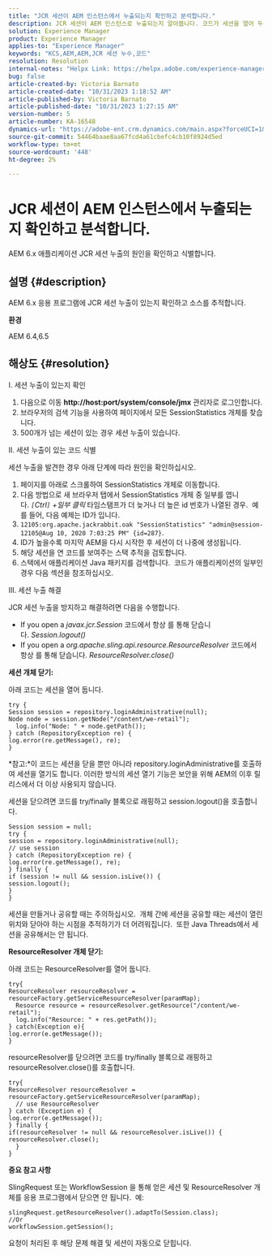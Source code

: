 ```yaml
---
title: "JCR 세션이 AEM 인스턴스에서 누출되는지 확인하고 분석합니다."
description: JCR 세션이 AEM 인스턴스로 누출되는지 알아봅니다. 코드가 세션을 열어 두는지 확인합니다.
solution: Experience Manager
product: Experience Manager
applies-to: "Experience Manager"
keywords: "KCS,AEM,AEM,JCR 세션 누수,코드"
resolution: Resolution
internal-notes: "Helpx Link: https://helpx.adobe.com/experience-manager/kb/check-and-analyze-if-JCR-session-leaks-in-your-AEM-instance.html"
bug: false
article-created-by: Victoria Barnato
article-created-date: "10/31/2023 1:18:52 AM"
article-published-by: Victoria Barnato
article-published-date: "10/31/2023 1:27:15 AM"
version-number: 5
article-number: KA-16548
dynamics-url: "https://adobe-ent.crm.dynamics.com/main.aspx?forceUCI=1&pagetype=entityrecord&etn=knowledgearticle&id=dff8226d-8b77-ee11-8179-6045bd006ce9"
source-git-commit: 54464baae8aa67fcd4a61cbefc4cb10f8924d5ed
workflow-type: tm+mt
source-wordcount: '448'
ht-degree: 2%

---
```


# JCR 세션이 AEM 인스턴스에서 누출되는지 확인하고 분석합니다.


AEM 6.x 애플리케이션 JCR 세션 누출의 원인을 확인하고 식별합니다.

## 설명 {#description}


AEM 6.x 응용 프로그램에 JCR 세션 누출이 있는지 확인하고 소스를 추적합니다.



<b>환경</b>

AEM 6.4,6.5


## 해상도 {#resolution}


I. 세션 누출이 있는지 확인

1. 다음으로 이동 <b>http://host:port/system/console/jmx</b> 관리자로 로그인합니다.
2. 브라우저의 검색 기능을 사용하여 페이지에서 모든 SessionStatistics 개체를 찾습니다.
3. 500개가 넘는 세션이 있는 경우 세션 누출이 있습니다.




II. 세션 누출이 있는 코드 식별

세션 누출을 발견한 경우 아래 단계에 따라 원인을 확인하십시오.

1. 페이지를 아래로 스크롤하여 SessionStatistics 개체로 이동합니다.
2. 다음 방법으로 새 브라우저 탭에서 SessionStatistics 개체 중 일부를 엽니다. *`[`Ctrl`]` +일부 클릭* 타임스탬프가 더 늦거나 더 높은 id 번호가 나열된 경우.  예를 들어, 다음 예제는 ID가 입니다.
3. `12105:org.apache.jackrabbit.oak "SessionStatistics" "admin@session-12105@Aug 10, 2020 7:03:25 PM" {id=287}`.
4. ID가 높을수록 마지막 AEM을 다시 시작한 후 세션이 더 나중에 생성됩니다.
5. 해당 세션을 연 코드를 보여주는 스택 추적을 검토합니다.
6. 스택에서 애플리케이션 Java 패키지를 검색합니다.  코드가 애플리케이션의 일부인 경우 다음 섹션을 참조하십시오.


III. 세션 누출 해결

JCR 세션 누출을 방지하고 해결하려면 다음을 수행합니다.

- If you open a *javax.jcr.Session* 코드에서 항상 를 통해 닫습니다. *Session.logout()*
- If you open a *org.apache.sling.api.resource.ResourceResolver* 코드에서 항상 를 통해 닫습니다. *ResourceResolver.close()*


<b>세션 개체 닫기:</b>

아래 코드는 세션을 열어 둡니다.




```
try {
Session session = repository.loginAdministrative(null);
Node node = session.getNode("/content/we-retail");
  log.info("Node: " + node.getPath());
} catch (RepositoryException re) {
log.error(re.getMessage(), re);
}
```




*참고:*이 코드는 세션을 닫을 뿐만 아니라 repository.loginAdministrative를 호출하여 세션을 열기도 합니다. 이러한 방식의 세션 열기 기능은 보안을 위해 AEM의 이후 릴리스에서 더 이상 사용되지 않습니다.



세션을 닫으려면 코드를 try/finally 블록으로 래핑하고 session.logout()을 호출합니다.




```
Session session = null;
try {
session = repository.loginAdministrative(null);
// use session
} catch (RepositoryException re) {
log.error(re.getMessage(), re);
} finally {
if (session != null && session.isLive()) {
session.logout();
}
}
```


세션을 만들거나 공유할 때는 주의하십시오.  개체 간에 세션을 공유할 때는 세션이 열린 위치와 닫아야 하는 시점을 추적하기가 더 어려워집니다.  또한 Java Threads에서 세션을 공유해서는 안 됩니다.

<b>ResourceResolver 개체 닫기:</b>

아래 코드는 ResourceResolver를 열어 둡니다.




```
try{
ResourceResolver resourceResolver = resourceFactory.getServiceResourceResolver(paramMap);
  Resource resource = resourceResolver.getResource("/content/we-retail");
  log.info("Resource: " + res.getPath());
} catch(Exception e){
log.error(e.getMessage());
}
```




resourceResolver를 닫으려면 코드를 try/finally 블록으로 래핑하고 resourceResolver.close()를 호출합니다.




```
try{
ResourceResolver resourceResolver = resourceFactory.getServiceResourceResolver(paramMap);
  // use ResourceResolver
} catch (Exception e) {
log.error(e.getMessage());
} finally {
if(resourceResolver != null && resourceResolver.isLive()) {
resourceResolver.close();
  }
}
```


<b>중요 참고 사항</b>

SlingRequest 또는 WorkflowSession 을 통해 얻은 세션 및 ResourceResolver 개체를 응용 프로그램에서 닫으면 안 됩니다.  예:




```
slingRequest.getResourceResolver().adaptTo(Session.class);
//Or
workflowSession.getSession();
```


요청이 처리된 후 해당 문제 해결 및 세션이 자동으로 닫힙니다.
